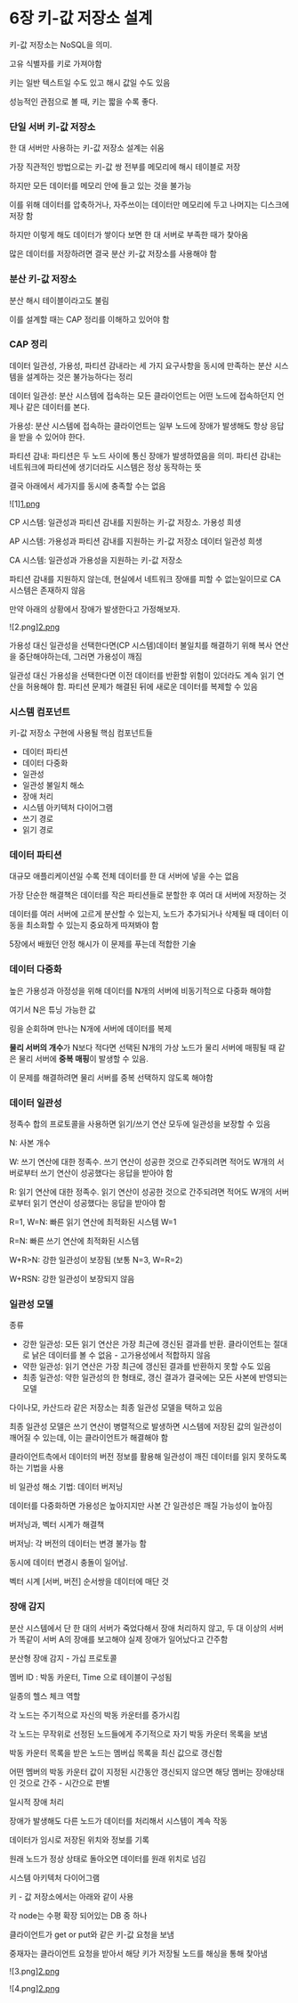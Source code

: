 # 6장 키-값 저장소 설계

키-값 저장소는 NoSQL을 의미.

고유 식별자를 키로 가져야함

키는 일반 텍스트일 수도 있고 해시 값일 수도 있음

성능적인 관점으로 볼 때, 키는 짧을 수록 좋다.

### 단일 서버 키-값 저장소

한 대 서버만 사용하는 키-값 저장소 설계는 쉬움

가장 직관적인 방법으로는 키-값 쌍 전부를 메모리에 해시 테이블로 저장

하지만 모든 데이터를 메모리 안에 들고 있는 것을 불가능

이를 위해 데이터를 압축하거나, 자주쓰이는 데이터만 메모리에 두고 나머지는 디스크에 저장 함

하지만 이렇게 해도 데이터가 쌓이다 보면 한 대 서버로 부족한 때가 찾아옴

많은 데이터를 저장하려면 결국 분산 키-값 저장소를 사용해야 함

### 분산 키-값 저장소

분산 해시 테이블이라고도 불림

이를 설계할 때는 CAP 정리를 이해하고 있어야 함

### CAP 정리

데이터 일관성, 가용성, 파티션 감내라는 세 가지 요구사항을 동시에 만족하는 분산 시스템을 설계하는 것은 불가능하다는 정리

데이터 일관성: 분산 시스템에 접속하는 모든 클라이언트는 어떤 노드에 접속하던지 언제나 같은 데이터를 본다.

가용성: 분산 시스템에 접속하는 클라이언트는 일부 노드에 장애가 발생해도 항상 응답을 받을 수 있어야 한다.

파티션 감내: 파티션은 두 노드 사이에 통신 장애가 발생하였음을 의미. 파티션 감내는 네트워크에 파티션에 생기더라도 시스템은 정상 동작하는 뜻

결국 아래에서 세가지를 동시에 충족할 수는 없음

![1][1.png](./png/ch6/1.png)

CP 시스템: 일관성과 파티션 감내를 지원하는 키-값 저장소. 가용성 희생

AP 시스템: 가용성과 파티션 감내를 지원하는 키-값 저장소 데이터 일관성 희생

CA 시스템: 일관성과 가용성을 지원하는 키-값 저장소

파티션 감내를 지원하지 않는데, 현실에서 네트워크 장애를 피할 수 없는일이므로 CA 시스템은 존재하지 않음

만약 아래의 상황에서 장애가 발생한다고 가정해보자.

![2.png][2.png](./png/ch6/2.png)

가용성 대신 일관성을 선택한다면(CP 시스템)데이터 불일치를 해결하기 위해 복사 연산을 중단해야하는데, 그러면 가용성이 깨짐

일관성 대신 가용성을 선택한다면 이전 데이터를 반환할 위험이 있더라도 계속 읽기 연산을 허용해야 함. 파티션 문제가 해결된 뒤에 새로운 데이터를 복제할 수 있음

### 시스템 컴포넌트

키-값 저장소 구현에 사용될 핵심 컴포넌트들

- 데이터 파티션
- 데이터 다중화
- 일관성
- 일관성 불일치 해소
- 장애 처리
- 시스템 아키텍처 다이어그램
- 쓰기 경로
- 읽기 경로

### 데이터 파티션

대규모 애플리케이션일 수록 전체 데이터를 한 대 서버에 넣을 수는 없음

가장 단순한 해결책은 데이터를 작은 파티션들로 분할한 후 여러 대 서버에 저장하는 것

데이터를 여러 서버에 고르게 분산할 수 있는지, 노드가 추가되거나 삭제될 때 데이터 이동을 최소화할 수 있는지 중요하게 따져봐야 함

5장에서 배웠던 안정 해시가 이 문제를 푸는데 적합한 기술

### 데이터 다중화

높은 가용성과 아정성을 위해 데이터를 N개의 서버에 비동기적으로 다중화 해야함

여기서 N은 튜닝 가능한 값

링을 순회하며 만나는 N개에 서버에 데이터를 복제

**물리 서버의 개수**가 N보다 적다면 선택된 N개의 가상 노드가 물리 서버에 매핑될 때 같은 물리 서버에 **중복 매핑**이 발생할 수 있음.

이 문제를 해결하려면 물리 서버를 중복 선택하지 않도록 해야함

### 데이터 일관성

정족수 합의 프로토콜을 사용하면 읽기/쓰기 연산 모두에 일관성을 보장할 수 있음

N: 사본 개수

W: 쓰기 연산에 대한 정족수. 쓰기 연산이 성공한 것으로 간주되려면 적어도 W개의 서버로부터 쓰기 연산이 성공했다는 응답을 받아야 함

R: 읽기 연산에 대한 정족수. 읽기 연산이 성공한 것으로 간주되려면 적어도 W개의 서버로부터 읽기 연산이 성공했다는 응답을 받아야 함

R=1, W=N: 빠른 읽기 연산에 최적화된 시스템 W=1

R=N: 빠른 쓰기 연산에 최적화된 시스템

W+R>N: 강한 일관성이 보장됨 (보통 N=3, W=R=2)

W+RSN: 강한 일관성이 보장되지 않음

### 일관성 모델

종류

- 강한 일관성: 모든 읽기 연산은 가장 최근에 갱신된 결과를 반환. 클라이언트는 절대로 낡은 데이터를 볼 수 없음 - 고가용성에서 적합하지 않음
- 약한 일관성: 읽기 연산은 가장 최근에 갱신된 결과를 반환하지 못할 수도 있음
- 최종 일관성: 약한 일관성의 한 형태로, 갱신 결과가 결국에는 모든 사본에 반영되는 모델

다이나모, 카산드라 같은 저장소는 최종 일관성 모델을 택하고 있음

최종 일관성 모델은 쓰기 연산이 병렬적으로 발생하면 시스템에 저장된 값의 일관성이 깨어질 수 있는데, 이는 클라이언트가 해결해야 함

클라이언트측에서 데이터의 버전 정보를 활용해 일관성이 깨진 데이터를 읽지 못하도록 하는 기법을 사용

비 일관성 해소 기법: 데이터 버저닝

데이터를 다중화하면 가용성은 높아지지만 사본 간 일관성은 깨질 가능성이 높아짐

버저닝과, 벡터 시계가 해결책

버저닝: 각 버전의 데이터는 변경 불가능 함

동시에 데이터 변경시 충돌이 일어남.

벡터 시계 [서버, 버전] 순서쌍을 데이터에 매단 것

### 장애 감지

분산 시스템에서 단 한 대의 서버가 죽었다해서 장애 처리하지 않고, 두 대 이상의 서버가 똑같이 서버 A의 장애를 보고해야 실제 장애가 일어났다고 간주함

분산형 장애 감지 - 가십 프로토콜

멤버 ID : 박동 카운터, Time 으로 테이블이 구성됨

일종의 헬스 체크 역할

각 노드는 주기적으로 자신의 박동 카운터를 증가시킴

각 노드는 무작위로 선정된 노드들에게 주기적으로 자기 박동 카운터 목록을 보냄

박동 카운터 목록을 받은 노드는 멤버십 목록을 최신 값으로 갱신함

어떤 멤버의 박동 카운터 값이 지정된 시간동안 갱신되지 않으면 해당 멤버는 장애상태인 것으로 간주 - 시간으로 판별

일시적 장애 처리

장애가 발생해도 다른 노드가 데이터를 처리해서 시스템이 계속 작동

데이터가 임시로 저장된 위치와 정보를 기록

원래 노드가 정상 상태로 돌아오면 데이터를 원래 위치로 넘김

시스템 아키텍처 다이어그램

키 - 값 저장소에서는 아래와 같이 사용

각 node는 수평 확장 되어있는 DB 중 하나

클라이언트가 get or put와 같은 키-값 요청을 보냄

중재자는 클라이언트 요청을 받아서 해당 키가 저장될 노드를 해싱을 통해 찾아냄

![3.png][2.png](./png/ch6/3.png)

![4.png][2.png](./png/ch6/4.png)